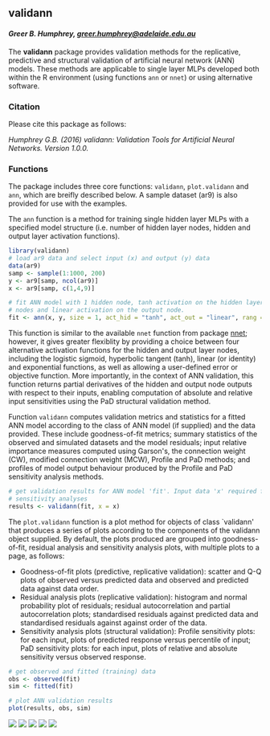 validann
--------

#### *Greer B. Humphrey, <greer.humphrey@adelaide.edu.au>*

The **validann** package provides validation methods for the replicative, predictive and structural validation of artificial neural network (ANN) models. These methods are applicable to single layer MLPs developed both within the R environment (using functions `ann` or `nnet`) or using alternative software.

### Citation

Please cite this package as follows:

*Humphrey G.B. (2016) validann: Validation Tools for Artificial Neural Networks. Version 1.0.0.*

### Functions

The package includes three core functions: `validann`, `plot.validann` and `ann`, which are breifly described below. A sample dataset (ar9) is also provided for use with the examples.

The `ann` function is a method for training single hidden layer MLPs with a specified model structure (i.e. number of hidden layer nodes, hidden and output layer activation functions).

``` r
library(validann)
# load ar9 data and select input (x) and output (y) data
data(ar9)
samp <- sample(1:1000, 200)
y <- ar9[samp, ncol(ar9)]
x <- ar9[samp, c(1,4,9)]

# fit ANN model with 1 hidden node, tanh activation on the hidden layer
# nodes and linear activation on the output node.
fit <- ann(x, y, size = 1, act_hid = "tanh", act_out = "linear", rang = 0.1)
```

This function is similar to the available `nnet` function from package [nnet](https://cran.r-project.org/web/packages/nnet/index.html); however, it gives greater flexiblity by providing a choice between four alternative activation functions for the hidden and output layer nodes, including the logistic sigmoid, hyperbolic tangent (tanh), linear (or identity) and exponential functions, as well as allowing a user-defined error or objective function. More importantly, in the context of ANN validation, this function returns partial derivatives of the hidden and output node outputs with respect to their inputs, enabling computation of absolute and relative input sensitivities using the PaD structural validation method.

Function `validann` computes validation metrics and statistics for a fitted ANN model according to the class of ANN model (if supplied) and the data provided. These include goodness-of-fit metrics; summary statistics of the observed and simulated datasets and the model residuals; input relative importance measures computed using Garson's, the connection weight (CW), modified connection weight (MCW), Profile and PaD methods; and profiles of model output behaviour produced by the Profile and PaD sensitivity analysis methods.

``` r
# get validation results for ANN model 'fit'. Input data 'x' required for 
# sensitivity analyses
results <- validann(fit, x = x)
```

The `plot.validann` function is a plot method for objects of class \`validann' that produces a series of plots according to the components of the validann object supplied. By default, the plots produced are grouped into goodness-of-fit, residual analysis and sensitivity analysis plots, with multiple plots to a page, as follows:

-   Goodness-of-fit plots (predictive, replicative validation): scatter and Q-Q plots of observed versus predicted data and observed and predicted data against data order.
-   Residual analysis plots (replicative validation): histogram and normal probability plot of residuals; residual autocorrelation and partial autocorrelation plots; standardised residuals against predicted data and standardised residuals against against order of the data.
-   Sensitivity analysis plots (structural validation): Profile sensitivity plots: for each input, plots of predicted response versus percentile of input; PaD sensitivity plots: for each input, plots of relative and absolute sensitivity versus observed response.

``` r
# get observed and fitted (training) data
obs <- observed(fit)
sim <- fitted(fit)

# plot ANN validation results
plot(results, obs, sim)
```

![](README_files/figure-markdown_github/unnamed-chunk-4-1.png) ![](README_files/figure-markdown_github/unnamed-chunk-4-2.png) ![](README_files/figure-markdown_github/unnamed-chunk-4-3.png) ![](README_files/figure-markdown_github/unnamed-chunk-4-4.png) ![](README_files/figure-markdown_github/unnamed-chunk-4-5.png)
